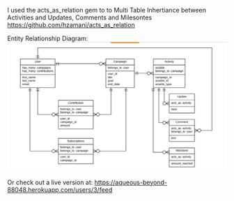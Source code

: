 I used the acts_as_relation gem to to Multi Table Inhertiance between Activities and Updates, Comments and Milesontes
https://github.com/hzamani/acts_as_relation



Entity Relationship Diagram: 
![alt text](https://raw.githubusercontent.com/dladowitz/feeds/master/public/feed.png)


Or check out a live version at: 
https://aqueous-beyond-88048.herokuapp.com/users/3/feed